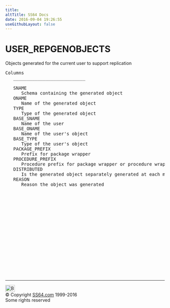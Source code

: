 ```yaml
---
title:
altTitle: SS64 Docs
date: 2016-09-04 19:26:55
useGithubLayout: false
---
```

<!-- #BeginLibraryItem "/Library/head_orad.lbi" --><!-- #EndLibraryItem --><h1>USER_REPGENOBJECTS </h1><p> Objects generated for the current user to support replication </p> 
 
<pre>Columns
   ___________________________
 
   SNAME
      Schema containing the generated object
   ONAME
      Name of the generated object
   TYPE
      Type of the generated object
   BASE_SNAME
      Name of the user
   BASE_ONAME
      Name of the user's object
   BASE_TYPE
      Type of the user's object
   PACKAGE_PREFIX
      Prefix for package wrapper
   PROCEDURE_PREFIX
      Procedure prefix for package wrapper or procedure wrapper
   DISTRIBUTED
      Is the generated object separately generated at each master
   REASON
      Reason the object was generated

</pre><!-- #BeginLibraryItem "/Library/foot_orad.lbi" --><p>
<!-- oracle-footer -->
<ins class="adsbygoogle" style="display:inline-block;width:300px;height:250px" data-ad-client="ca-pub-6140977852749469" data-ad-slot="4275490898"></ins>
<script>
(adsbygoogle = window.adsbygoogle || []).push({});
</script></p>
<hr>
<div id="bl" class="footer"><a href="USER_REPGENOBJECTS.html#"><img src="../images/top.png" width="30" height="22" alt="Back to the Top"></a></div>
<div id="br" class="footer, tagline">© Copyright <a href="http://ss64.com/">SS64.com</a> 1999-2016<br>
Some rights reserved</div>
<!-- #EndLibraryItem -->

